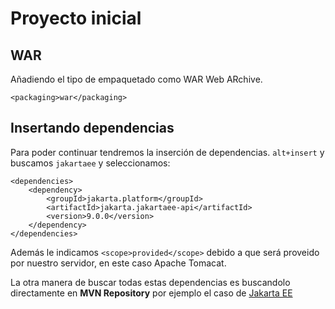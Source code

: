 # Proyecto inicial

## WAR
Añadiendo el tipo de empaquetado como WAR Web ARchive.

`<packaging>war</packaging>`

## Insertando dependencias
Para poder continuar tendremos la inserción de dependencias. `alt+insert` y buscamos `jakartaee`  y seleccionamos: 

```
<dependencies>
    <dependency>
        <groupId>jakarta.platform</groupId>
        <artifactId>jakarta.jakartaee-api</artifactId>
        <version>9.0.0</version>
    </dependency>
</dependencies>
```

Además le indicamos `<scope>provided</scope>` debido a que será proveido por nuestro servidor, en este caso Apache Tomacat.

La otra manera de buscar todas estas dependencias es buscandolo directamente en **MVN Repository** por ejemplo el caso de [Jakarta EE](https://mvnrepository.com/artifact/jakarta.platform/jakarta.jakartaee-api)
